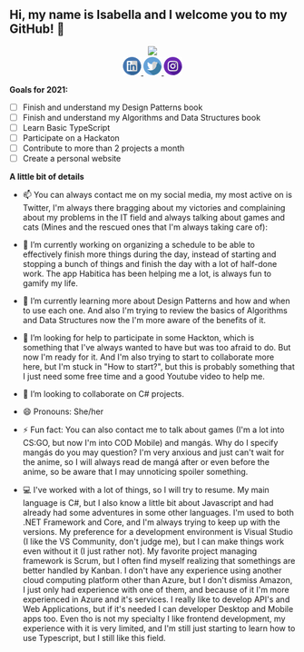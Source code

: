 
## Hi, my name is Isabella and I welcome you to my GitHub! 👋
<p align="center">
	<a target="_blank" href="https://github.com/anuraghazra/github-readme-stats">
    <img src="https://github-readme-stats.vercel.app/api?username=Riquettinha&show_icons=true&count_private=true&hide=prs">
  </a>
  
  <br/>
  <a target="_blank" href="http://linkedin.com/in/isabella-riquetti/?locale=en_US">
    <img src="/linkedin.png">
  </a>
  <a target="_blank" href="http://twitter.com/Riquettinha">
    <img src="/twitter.png">
  </a>
  <a target="_blank" href="http://instagram.com/Riquettinha">
    <img src="/instagram.png">
  </a>
  
</p>


**Goals for 2021:**
- [ ] Finish and understand my Design Patterns book
- [ ] Finish and understand my Algorithms and Data Structures book
- [ ] Learn Basic TypeScript
- [ ] Participate on a Hackaton
- [ ] Contribute to more than 2 projects a month
- [ ] Create a personal website

**A little bit of details**

- 📫 You can always contact me on my social media, my most active on is Twitter, I'm always there bragging about my victories and complaining about my problems in the IT field and always talking about games and cats (Mines and the rescued ones that I'm always taking care of):

- 🔭 I’m currently working on organizing a schedule to be able to effectively finish more things during the day, instead of starting and stopping a bunch of things and finish the day with a lot of half-done work. The app Habitica has been helping me a lot, is always fun to gamify my life.

- 🌱 I’m currently learning more about Design Patterns and how and when to use each one. And also I'm trying to review the basics of Algorithms and Data Structures now the I'm more aware of the benefits of it.

- 🤔 I’m looking for help to participate in some Hackton, which is something that I've always wanted to have but was too afraid to do. But now I'm ready for it.
And I'm also trying to start to collaborate more here, but I'm stuck in "How to start?", but this is probably something that I just need some free time and a good Youtube video to help me.

- 👯 I’m looking to collaborate on C# projects.

- 😄 Pronouns: She/her

- ⚡ Fun fact: You can also contact me to talk about games (I'm a lot into CS:GO, but now I'm into COD Mobile) and mangás. Why do I specify mangás do you may question? I'm very anxious and just can't wait for the anime, so I will always read de mangá after or even before the anime, so be aware that I may unnoticing spoiler something.

- 💻 I've worked with a lot of things, so I will try to resume. My main language is C#, but I also know a little bit about Javascript and had already had some adventures in some other languages.
I'm used to both .NET Framework and Core, and I'm always trying to keep up with the versions.
My preference for a development environment is Visual Studio (I like the VS Community, don't judge me), but I can make things work even without it (I just rather not).
My favorite project managing framework is Scrum, but I often find myself realizing that somethings are better handled by Kanban.
I don't have any experience using another cloud computing platform other than Azure, but I don't dismiss Amazon, I just only had experience with one of them, and because of it I'm more experienced in Azure and it's services.
I really like to develop API's and Web Applications, but if it's needed I can developer Desktop and Mobile apps too.
Even tho is not my specialty I like frontend development, my experience with it is very limited, and I'm still just starting to learn how to use Typescript, but I still like this field.
